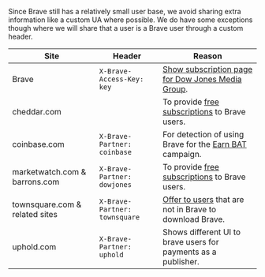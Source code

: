 Since Brave still has a relatively small user base, we avoid sharing extra information like a custom UA where possible.  We do have some exceptions though where we will share that a user is a Brave user through a custom header.


| **Site**        | Header | Reason  |
| ----------------| -------| ------- |
| Brave           | `X-Brave-Access-Key: key` | [Show subscription page for Dow Jones Media Group](https://github.com/brave/brave-browser/issues/1805).
| cheddar.com     |        | To provide [free subscriptions](https://brave.com/cheddar-partnership/) to Brave users.
| coinbase.com    | `X-Brave-Partner: coinbase` | For detection of using Brave for the [Earn BAT](https://brave.com/coinbase-earn-bat/) campaign.
| marketwatch.com & barrons.com | `X-Brave-Partner: dowjones` | To provide [free subscriptions](https://www.brave.com/dow-jones/) to Brave users.
| townsquare.com & related sites | `X-Brave-Partner: townsquare` |  [Offer to users](https://basicattentiontoken.org/townsquare-partnership) that are not in Brave to download Brave.
| uphold.com | `X-Brave-Partner: uphold` | Shows different UI to brave users for payments as a publisher.